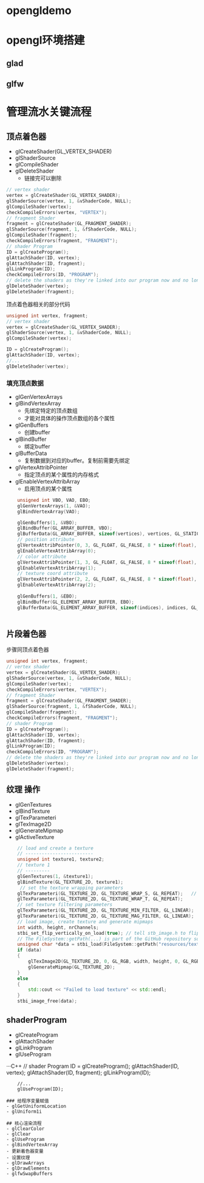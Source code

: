 # opengldemo
# opengl环境搭建
## glad
## glfw
# 管理流水关键流程

## 顶点着色器
- glCreateShader(GL_VERTEX_SHADER)
- glShaderSource
- glCompileShader
- glDeleteShader
  - 链接完可以删除

```C++
// vertex shader
vertex = glCreateShader(GL_VERTEX_SHADER);
glShaderSource(vertex, 1, &vShaderCode, NULL);
glCompileShader(vertex);
checkCompileErrors(vertex, "VERTEX");
// fragment Shader
fragment = glCreateShader(GL_FRAGMENT_SHADER);
glShaderSource(fragment, 1, &fShaderCode, NULL);
glCompileShader(fragment);
checkCompileErrors(fragment, "FRAGMENT");
// shader Program
ID = glCreateProgram();
glAttachShader(ID, vertex);
glAttachShader(ID, fragment);
glLinkProgram(ID);
checkCompileErrors(ID, "PROGRAM");
// delete the shaders as they're linked into our program now and no longer necessary
glDeleteShader(vertex);
glDeleteShader(fragment);
```
顶点着色器相关的部分代码

```C++
unsigned int vertex, fragment;
// vertex shader
vertex = glCreateShader(GL_VERTEX_SHADER);
glShaderSource(vertex, 1, &vShaderCode, NULL);
glCompileShader(vertex);

ID = glCreateProgram();
glAttachShader(ID, vertex);
//...
glDeleteShader(vertex);
```
### 填充顶点数据
- glGenVertexArrays
- glBindVertexArray
  - 先绑定特定的顶点数组
  - 才能对具体的操作顶点数组的各个属性
- glGenBuffers
  - 创建buffer
- glBindBuffer
  - 绑定buffer
- glBufferData
  - 复制数据到对应的buffer。复制前需要先绑定
- glVertexAttribPointer
  - 指定顶点的某个属性的内存格式
- glEnableVertexAttribArray
  - 启用顶点的某个属性

```C++
    unsigned int VBO, VAO, EBO;
    glGenVertexArrays(1, &VAO);
    glBindVertexArray(VAO);

    glGenBuffers(1, &VBO);
    glBindBuffer(GL_ARRAY_BUFFER, VBO);
    glBufferData(GL_ARRAY_BUFFER, sizeof(vertices), vertices, GL_STATIC_DRAW);
    // position attribute
    glVertexAttribPointer(0, 3, GL_FLOAT, GL_FALSE, 8 * sizeof(float), (void*)0);
    glEnableVertexAttribArray(0);
    // color attribute
    glVertexAttribPointer(1, 3, GL_FLOAT, GL_FALSE, 8 * sizeof(float), (void*)(3 * sizeof(float)));
    glEnableVertexAttribArray(1);
    // texture coord attribute
    glVertexAttribPointer(2, 2, GL_FLOAT, GL_FALSE, 8 * sizeof(float), (void*)(6 * sizeof(float)));
    glEnableVertexAttribArray(2);
    
    glGenBuffers(1, &EBO);
    glBindBuffer(GL_ELEMENT_ARRAY_BUFFER, EBO);
    glBufferData(GL_ELEMENT_ARRAY_BUFFER, sizeof(indices), indices, GL_STATIC_DRAW);
    
```
## 片段着色器
步骤同顶点着色器
```C++
unsigned int vertex, fragment;
// vertex shader
vertex = glCreateShader(GL_VERTEX_SHADER);
glShaderSource(vertex, 1, &vShaderCode, NULL);
glCompileShader(vertex);
checkCompileErrors(vertex, "VERTEX");
// fragment Shader
fragment = glCreateShader(GL_FRAGMENT_SHADER);
glShaderSource(fragment, 1, &fShaderCode, NULL);
glCompileShader(fragment);
checkCompileErrors(fragment, "FRAGMENT");
// shader Program
ID = glCreateProgram();
glAttachShader(ID, vertex);
glAttachShader(ID, fragment);
glLinkProgram(ID);
checkCompileErrors(ID, "PROGRAM");
// delete the shaders as they're linked into our program now and no longer necessary
glDeleteShader(vertex);
glDeleteShader(fragment);
```
## 纹理 操作
- glGenTextures
- glBindTexture
- glTexParameteri
- glTexImage2D
- glGenerateMipmap
- glActiveTexture

```C++
    // load and create a texture 
    // -------------------------
    unsigned int texture1, texture2;
    // texture 1
    // ---------
    glGenTextures(1, &texture1);
    glBindTexture(GL_TEXTURE_2D, texture1); 
     // set the texture wrapping parameters
    glTexParameteri(GL_TEXTURE_2D, GL_TEXTURE_WRAP_S, GL_REPEAT);	// set texture wrapping to GL_REPEAT (default wrapping method)
    glTexParameteri(GL_TEXTURE_2D, GL_TEXTURE_WRAP_T, GL_REPEAT);
    // set texture filtering parameters
    glTexParameteri(GL_TEXTURE_2D, GL_TEXTURE_MIN_FILTER, GL_LINEAR);
    glTexParameteri(GL_TEXTURE_2D, GL_TEXTURE_MAG_FILTER, GL_LINEAR);
    // load image, create texture and generate mipmaps
    int width, height, nrChannels;
    stbi_set_flip_vertically_on_load(true); // tell stb_image.h to flip loaded texture's on the y-axis.
    // The FileSystem::getPath(...) is part of the GitHub repository so we can find files on any IDE/platform; replace it with your own image path.
    unsigned char *data = stbi_load(FileSystem::getPath("resources/textures/container.jpg").c_str(), &width, &height, &nrChannels, 0);
    if (data)
    {
        glTexImage2D(GL_TEXTURE_2D, 0, GL_RGB, width, height, 0, GL_RGB, GL_UNSIGNED_BYTE, data);
        glGenerateMipmap(GL_TEXTURE_2D);
    }
    else
    {
        std::cout << "Failed to load texture" << std::endl;
    }
    stbi_image_free(data);
```
## shaderProgram
- glCreateProgram
- glAttachShader
- glLinkProgram
- glUseProgram

···C++
        // shader Program
        ID = glCreateProgram();
        glAttachShader(ID, vertex);
        glAttachShader(ID, fragment);
        glLinkProgram(ID);

        //...
        glUseProgram(ID); 
```
### 给程序变量赋值
- glGetUniformLocation
- glUniform1i

## 核心渲染流程
- glClearColor
- glClear
- glUseProgram
- glBindVertexArray
- 更新着色器变量
- 设置纹理
- glDrawArrays
- glDrawElements
- glfwSwapBuffers